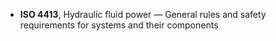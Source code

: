 - **ISO 4413**, Hydraulic fluid power — General rules and safety requirements for systems and their components